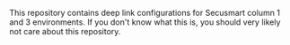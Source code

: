 This repository contains deep link configurations for Secusmart column 1 and 3 environments.
If you don't know what this is, you should very likely not care about this repository.
